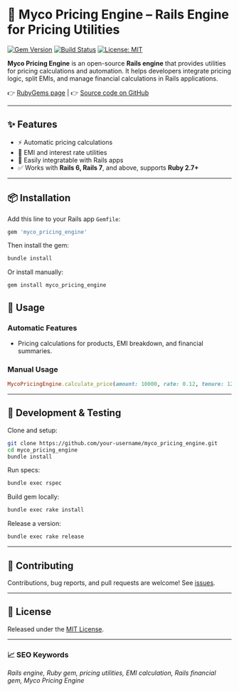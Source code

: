 # 🚀 Myco Pricing Engine – Rails Engine for Pricing Utilities

[![Gem Version](https://badge.fury.io/rb/myco_pricing_engine.svg)](https://rubygems.org/gems/myco_pricing_engine)
[![Build Status](https://github.com/your-username/myco_pricing_engine/actions/workflows/ci.yml/badge.svg)](https://github.com/your-username/myco_pricing_engine/actions)
[![License: MIT](https://img.shields.io/badge/License-MIT-yellow.svg)](LICENSE)

**Myco Pricing Engine** is an open-source **Rails engine** that provides utilities for pricing calculations and automation.
It helps developers integrate pricing logic, split EMIs, and manage financial calculations in Rails applications.

👉 [RubyGems page](https://rubygems.org/gems/myco_pricing_engine) |
👉 [Source code on GitHub](https://github.com/your-username/myco_pricing_engine)

---

## ✨ Features
- ⚡ Automatic pricing calculations
- 🔢 EMI and interest rate utilities
- 🧩 Easily integratable with Rails apps
- ✅ Works with **Rails 6, Rails 7**, and above, supports **Ruby 2.7+**

---

## 📦 Installation

Add this line to your Rails app `Gemfile`:

```ruby
gem 'myco_pricing_engine'
```

Then install the gem:

```bash
bundle install
```

Or install manually:

```bash
gem install myco_pricing_engine
```

## 🚀 Usage

### Automatic Features
- Pricing calculations for products, EMI breakdown, and financial summaries.

### Manual Usage
```ruby
MycoPricingEngine.calculate_price(amount: 10000, rate: 0.12, tenure: 12)
```

---

## 🧪 Development & Testing

Clone and setup:

```bash
git clone https://github.com/your-username/myco_pricing_engine.git
cd myco_pricing_engine
bundle install
```

Run specs:

```bash
bundle exec rspec
```

Build gem locally:

```bash
bundle exec rake install
```

Release a version:

```bash
bundle exec rake release
```

---

## 🤝 Contributing

Contributions, bug reports, and pull requests are welcome!
See [issues](https://github.com/your-username/myco_pricing_engine/issues).

---

## 📜 License

Released under the [MIT License](LICENSE.txt).

---

### 📈 SEO Keywords
*Rails engine, Ruby gem, pricing utilities, EMI calculation, Rails financial gem, Myco Pricing Engine*


